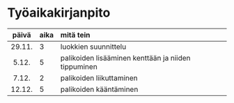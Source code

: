 # Työaikakirjanpito

| päivä | aika | mitä tein  |
| :----:|:-----| :-----|
| 29.11. | 3    | luokkien suunnittelu |
| 5.12.  | 5    | palikoiden lisääminen kenttään ja niiden tippuminen |
| 7.12.  | 2    | palikoiden liikuttaminen |
| 12.12. | 5    | palikoiden kääntäminen |
